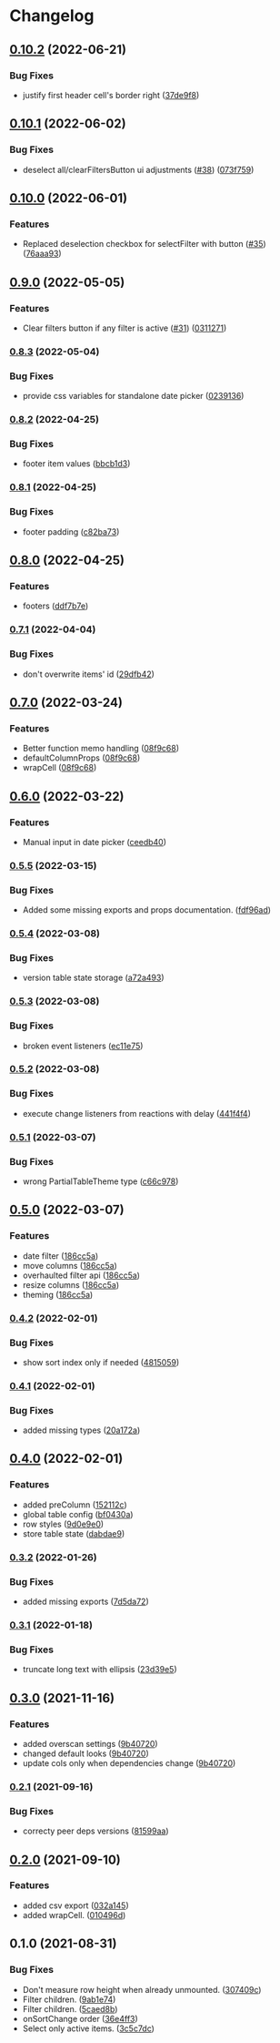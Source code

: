 # Changelog

## [0.10.2](https://github.com/schummar/schummar-table/compare/v0.10.1...v0.10.2) (2022-06-21)


### Bug Fixes

* justify first header cell's border right ([37de9f8](https://github.com/schummar/schummar-table/commit/37de9f8780da45592feda9157cd621a08a88eda1))

## [0.10.1](https://github.com/schummar/schummar-table/compare/v0.10.0...v0.10.1) (2022-06-02)


### Bug Fixes

* deselect all/clearFiltersButton ui adjustments ([#38](https://github.com/schummar/schummar-table/issues/38)) ([073f759](https://github.com/schummar/schummar-table/commit/073f7592f0cee1d46ae346739a19f02588f37773))

## [0.10.0](https://github.com/schummar/schummar-table/compare/v0.9.0...v0.10.0) (2022-06-01)


### Features

* Replaced deselection checkbox for selectFilter with button ([#35](https://github.com/schummar/schummar-table/issues/35)) ([76aaa93](https://github.com/schummar/schummar-table/commit/76aaa9309cd9903f62611d54cd22cf577f0a8833))

## [0.9.0](https://github.com/schummar/schummar-table/compare/v0.8.3...v0.9.0) (2022-05-05)


### Features

* Clear filters button if any filter is active ([#31](https://github.com/schummar/schummar-table/issues/31)) ([0311271](https://github.com/schummar/schummar-table/commit/0311271e2bda8a98d109de1e9813cbda8f838570))

### [0.8.3](https://github.com/schummar/schummar-table/compare/v0.8.2...v0.8.3) (2022-05-04)


### Bug Fixes

* provide css variables for standalone date picker ([0239136](https://github.com/schummar/schummar-table/commit/0239136a182508c9967f9c94850d703c657e805b))

### [0.8.2](https://github.com/schummar/schummar-table/compare/v0.8.1...v0.8.2) (2022-04-25)


### Bug Fixes

* footer item values ([bbcb1d3](https://github.com/schummar/schummar-table/commit/bbcb1d3856a8d1b68f4d1130cd54d15e73b5e20b))

### [0.8.1](https://github.com/schummar/schummar-table/compare/v0.8.0...v0.8.1) (2022-04-25)


### Bug Fixes

* footer padding ([c82ba73](https://github.com/schummar/schummar-table/commit/c82ba736a663a2ab620e677415482a88374e1111))

## [0.8.0](https://github.com/schummar/schummar-table/compare/v0.7.1...v0.8.0) (2022-04-25)


### Features

* footers ([ddf7b7e](https://github.com/schummar/schummar-table/commit/ddf7b7ea920121fc20e41be7668d9b28af1e71b0))

### [0.7.1](https://github.com/schummar/schummar-table/compare/v0.7.0...v0.7.1) (2022-04-04)


### Bug Fixes

* don't overwrite items' id ([29dfb42](https://github.com/schummar/schummar-table/commit/29dfb42578de8b7f3d06d85c0913acf02fa6e766))

## [0.7.0](https://github.com/schummar/schummar-table/compare/v0.6.0...v0.7.0) (2022-03-24)


### Features

* Better function memo handling ([08f9c68](https://github.com/schummar/schummar-table/commit/08f9c6876b7cf808e2c526568c68b58fe0f36118))
* defaultColumnProps ([08f9c68](https://github.com/schummar/schummar-table/commit/08f9c6876b7cf808e2c526568c68b58fe0f36118))
* wrapCell ([08f9c68](https://github.com/schummar/schummar-table/commit/08f9c6876b7cf808e2c526568c68b58fe0f36118))

## [0.6.0](https://github.com/schummar/schummar-table/compare/v0.5.5...v0.6.0) (2022-03-22)


### Features

* Manual input in date picker ([ceedb40](https://github.com/schummar/schummar-table/commit/ceedb40f833f9985ece178d5ee77e148178f4cf3))

### [0.5.5](https://github.com/schummar/schummar-table/compare/v0.5.4...v0.5.5) (2022-03-15)


### Bug Fixes

* Added some missing exports and props documentation. ([fdf96ad](https://github.com/schummar/schummar-table/commit/fdf96ad63f13df2e0eabca1cb38f0c5f0c4c0de6))

### [0.5.4](https://github.com/schummar/schummar-table/compare/v0.5.3...v0.5.4) (2022-03-08)


### Bug Fixes

* version table state storage ([a72a493](https://github.com/schummar/schummar-table/commit/a72a493be6816328134c935b60c92ef331a3815e))

### [0.5.3](https://github.com/schummar/schummar-table/compare/v0.5.2...v0.5.3) (2022-03-08)


### Bug Fixes

* broken event listeners ([ec11e75](https://github.com/schummar/schummar-table/commit/ec11e758e677a70c95c46feb645d2f9e4b1b2cfd))

### [0.5.2](https://github.com/schummar/schummar-table/compare/v0.5.1...v0.5.2) (2022-03-08)


### Bug Fixes

* execute change listeners from reactions with delay ([441f4f4](https://github.com/schummar/schummar-table/commit/441f4f4f589c78262e78b18470c9e597d9b6c94f))

### [0.5.1](https://github.com/schummar/schummar-table/compare/v0.5.0...v0.5.1) (2022-03-07)


### Bug Fixes

* wrong PartialTableTheme type ([c66c978](https://github.com/schummar/schummar-table/commit/c66c97820e8b156fe722e1c5710a4de45a659bad))

## [0.5.0](https://github.com/schummar/schummar-table/compare/v0.4.2...v0.5.0) (2022-03-07)


### Features

* date filter ([186cc5a](https://github.com/schummar/schummar-table/commit/186cc5a972d63a661d0356e70bd8475a9efa125d))
* move columns ([186cc5a](https://github.com/schummar/schummar-table/commit/186cc5a972d63a661d0356e70bd8475a9efa125d))
* overhaulted filter api ([186cc5a](https://github.com/schummar/schummar-table/commit/186cc5a972d63a661d0356e70bd8475a9efa125d))
* resize columns ([186cc5a](https://github.com/schummar/schummar-table/commit/186cc5a972d63a661d0356e70bd8475a9efa125d))
* theming ([186cc5a](https://github.com/schummar/schummar-table/commit/186cc5a972d63a661d0356e70bd8475a9efa125d))

### [0.4.2](https://www.github.com/schummar/schummar-table/compare/v0.4.1...v0.4.2) (2022-02-01)


### Bug Fixes

* show sort index only if needed ([4815059](https://www.github.com/schummar/schummar-table/commit/481505903e6a830c79fbcdcbc2943cee4250ac38))

### [0.4.1](https://www.github.com/schummar/schummar-table/compare/v0.4.0...v0.4.1) (2022-02-01)


### Bug Fixes

* added missing types ([20a172a](https://www.github.com/schummar/schummar-table/commit/20a172ad1dcab66d6e9cccab40d2a220fb20df1e))

## [0.4.0](https://www.github.com/schummar/schummar-table/compare/v0.3.2...v0.4.0) (2022-02-01)


### Features

* added preColumn ([152112c](https://www.github.com/schummar/schummar-table/commit/152112cedabb2aaa60325268ec00c5488abc51d7))
* global table config ([bf0430a](https://www.github.com/schummar/schummar-table/commit/bf0430a6ced4b29ee169df07da4467e244862ccd))
* row styles ([9d0e9e0](https://www.github.com/schummar/schummar-table/commit/9d0e9e038a61268a5108d6ebcd4c445b696b5f08))
* store table state ([dabdae9](https://www.github.com/schummar/schummar-table/commit/dabdae97b48b0fb77bcd1df134967d58dee7b748))

### [0.3.2](https://www.github.com/schummar/schummar-table/compare/v0.3.1...v0.3.2) (2022-01-26)


### Bug Fixes

* added missing exports ([7d5da72](https://www.github.com/schummar/schummar-table/commit/7d5da72ce45a552e11465634d4e23b839a73b154))

### [0.3.1](https://www.github.com/schummar/schummar-table/compare/v0.3.0...v0.3.1) (2022-01-18)


### Bug Fixes

* truncate long text with ellipsis ([23d39e5](https://www.github.com/schummar/schummar-table/commit/23d39e560a4bcedc68c21068afd151ee91a28344))

## [0.3.0](https://www.github.com/schummar/schummar-table/compare/v0.2.1...v0.3.0) (2021-11-16)


### Features

* added overscan settings ([9b40720](https://www.github.com/schummar/schummar-table/commit/9b40720d2185fc0caff05014f34d9101dbe0cc03))
* changed default looks ([9b40720](https://www.github.com/schummar/schummar-table/commit/9b40720d2185fc0caff05014f34d9101dbe0cc03))
* update cols only when dependencies change ([9b40720](https://www.github.com/schummar/schummar-table/commit/9b40720d2185fc0caff05014f34d9101dbe0cc03))

### [0.2.1](https://www.github.com/schummar/schummar-table/compare/v0.2.0...v0.2.1) (2021-09-16)


### Bug Fixes

* correcty peer deps versions ([81599aa](https://www.github.com/schummar/schummar-table/commit/81599aafb3fc8633bc148c19116cc6442c8d5ff2))

## [0.2.0](https://www.github.com/schummar/schummar-table/compare/v0.1.0...v0.2.0) (2021-09-10)


### Features

* added csv export ([032a145](https://www.github.com/schummar/schummar-table/commit/032a145d0f82b167f6a56058d522972b4b7e4800))
* added wrapCell. ([010496d](https://www.github.com/schummar/schummar-table/commit/010496d158b60d47e3d0ee6f0fc522b3fb011104))

## 0.1.0 (2021-08-31)


### Bug Fixes

* Don't measure row height when already unmounted. ([307409c](https://www.github.com/schummar/schummar-table/commit/307409c5be7207b8a8ad44ad8be617b418299308))
* Filter children. ([9ab1e74](https://www.github.com/schummar/schummar-table/commit/9ab1e74083143194d494f8043e4c4128c3cf9997))
* Filter children. ([5caed8b](https://www.github.com/schummar/schummar-table/commit/5caed8bebe240e4f93113228ae4ab1688709c4aa))
* onSortChange order ([36e4ff3](https://www.github.com/schummar/schummar-table/commit/36e4ff30a3c26da5f7dd2175532055c3808701a4))
* Select only active items. ([3c5c7dc](https://www.github.com/schummar/schummar-table/commit/3c5c7dcdbe4507ec4a65bc942237638cfde41349))
